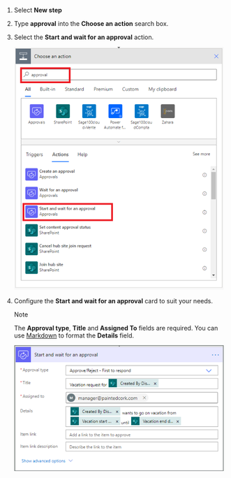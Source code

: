 1. Select **New step**
1. Type **approval** into the **Choose an action** search box.
1. Select the **Start and wait for an approval** action.

    ![select the approvals action](media/modern-approvals/select-approvals.png)

1. Configure the **Start and wait for an approval** card to suit your needs.

     >[!NOTE] 
     > The **Approval type**,  **Title** and **Assigned To** fields are required.
     > You can use [Markdown](../approvals-markdown-support.md) to format the **Details** field.
     > 
     >

    ![configure the approval](media/modern-approvals/provide-approval-config-info.png)